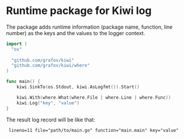 # Runtime package for Kiwi log

The package adds runtime information (package name, function, line
number) as the keys and the values to the logger context.

```go
import (
  "os"
  
  "github.com/grafov/kiwi"
  "github.com/grafov/kiwi/where"
)

func main() {
	kiwi.SinkTo(os.Stdout, kiwi.AsLogfmt()).Start()

	kiwi.With(where.What(where.File | where.Line | where.Func))
	kiwi.Log("key", "value")
}
```

The result log record will be like that:

     lineno=11 file="path/to/main.go" function="main.main" key="value"
